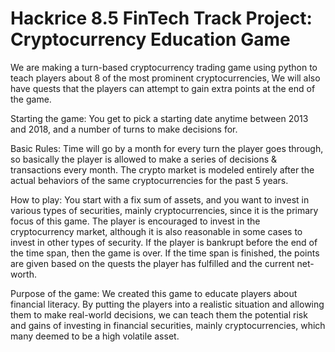 # Hackrice 8.5 FinTech Track Project: Cryptocurrency Education Game

We are making a turn-based cryptocurrency trading game using python to teach players about 8 of the most prominent
cryptocurrencies, We will also have quests that the players can attempt to gain extra points at the end of the game.

Starting the game:
You get to pick a starting date anytime between 2013 and 2018, and a number of turns to make decisions for.

Basic Rules:
Time will go by a month for every turn the player goes through, so basically the player is allowed to make a series of
decisions & transactions every month. The crypto market is modeled entirely after the actual behaviors of the same
cryptocurrencies for the past 5 years.

How to play:
You start with a fix sum of assets, and you want to invest in various types of securities, mainly cryptocurrencies,
since it is the primary focus of this game. The player is encouraged to invest in the cryptocurrency market, although it
is also reasonable in some cases to invest in other types of security. If the player is bankrupt before the end of the
time span, then the game is over. If the time span is finished, the points are given based on the quests the player has
fulfilled and the current net-worth.

Purpose of the game:
We created this game to educate players about financial literacy. By putting the players into a realistic situation and
allowing them to make real-world decisions, we can teach them the potential risk and gains of investing in financial
securities, mainly cryptocurrencies, which many deemed to be a high volatile asset.
